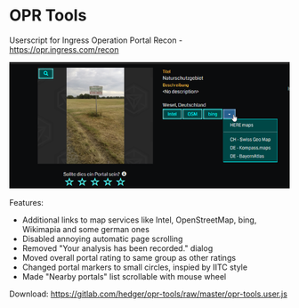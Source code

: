 # OPR Tools
Userscript for Ingress Operation Portal Recon - https://opr.ingress.com/recon

![](./image/opr-tools.png)

Features:
- Additional links to map services like Intel, OpenStreetMap, bing, Wikimapia and some german ones
- Disabled annoying automatic page scrolling
- Removed "Your analysis has been recorded." dialog
- Moved overall portal rating to same group as other ratings
- Changed portal markers to small circles, inspied by IITC style
- Made "Nearby portals" list scrollable with mouse wheel

Download: https://gitlab.com/hedger/opr-tools/raw/master/opr-tools.user.js